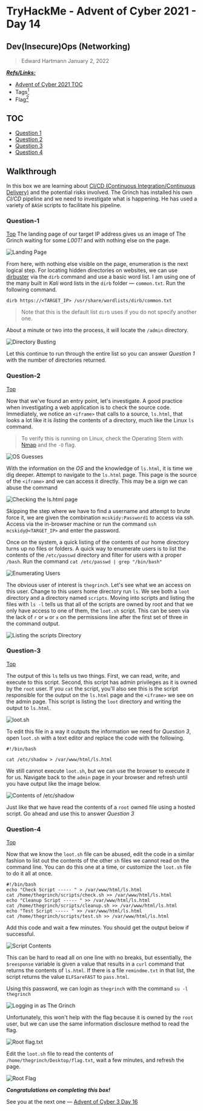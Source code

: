 # TryHackMe - Advent of Cyber 2021 - Day 14
## Dev(Insecure)Ops (Networking)
> Edward Hartmann
> January 2, 2022

***<u>Refs/Links:</u>***
- [Advent of Cyber 2021 TOC](Advent%20of%20Cyber%20Table%20of%20Contents.md)  
-  Tags[^1]
-  Flag[^2]

[^1]: #cicd #permissions #webapp
[^2]: *Question 1:* `4`  
					*Question 2:* `4`  
					*Question 3:* `ZUP42`  
					*Question 4:* `DI3H4rdIsTheBestX-masMovie!`  

## TOC
- [Question 1](#Question-1)
- [Question 2](#Question-2)
- [Question 3](#Question-3)
- [Question 4](#Question-4)

## Walkthrough
In this box we are learning about [CI/CD (Continuous Integration/Continuous Delivery)](../../../knowledge-base/concepts/cicd.md) and the potential risks involved. The Grinch has installed his own *CI/CD* pipeline and we need to investigate what is happening. He has used a variety of `BASH` scripts to facilitate his pipeline. 

### Question-1
[Top](#TOC)
The landing page of our target IP address gives us an image of The Grinch waiting for some *L00T!* and with nothing else on the page. 

![Landing Page](AoC-2021_Photos/Day_14/01_AoC_Day_14_01-02-22-Landing.png)

From here, with nothing else visible on the page, enumeration is the next logical step. For locating hidden directories on websites, we can use [dirbuster](../../../tools_and_tricks/tools/red/dirbuster.md) via the `dirb` command and use a basic word list. I am using one of the many built in *Kali* word lists in the `dirb` folder &mdash; `common.txt`. Run the following command. 

```
dirb https://<TARGET_IP> /usr/share/wordlists/dirb/common.txt
```

> Note that this is the default list `dirb` uses if you do not specify another one. 

About a minute or two into the process, it will locate the `/admin` directory. 

![Directory Busting](AoC-2021_Photos/Day_14/02_AoC_Day_14_01-02-22-Admin-Directory.png)

Let this continue to run through the entire list so you can answer *Question 1*  with the number of directories returned. 

### Question-2
[Top](#TOC)

Now that we've found an entry point, let's investigate. A good practice when investigating a web application is to check the source code. Immediately, we notice an `<iframe>` that calls to a source, `ls.html`, that looks a lot like it is *listing* the contents of a directory, much like the Linux `ls` command. 

> To verify this is running on Linux, check the Operating Stem with [Nmap](../../../tools_and_tricks/tools/Nmap.md) and the `-O` flag. 

![OS Guesses](AoC-2021_Photos/Day_14/04_AoC_Day_14_01-02-22-OS-Guesses.png)

With the information on the *OS* and the knowledge of `ls.html`, it is time we dig deeper. Attempt to navigate to the `ls.html` page. This page is the source of the `<iframe>` and we can access it directly. This may be a sign we can abuse the command 

![Checking the ls.html page](AoC-2021_Photos/Day_14/05_AoC_Day_14_01-02-22-ls-page.png)

Skipping the step where we have to find a username and attempt to brute force it, we are given the combination `mcskidy:Password1` to access via ssh. Access via the in-browser machine or run the command `ssh mcskidy@<TARGET_IP>` and enter the password. 

Once on the system, a quick listing of the contents of our home directory turns up no files or folders. A quick way to enumerate users is to list the contents of the `/etc/passwd` directory and filter for users with a proper `/bash`. Run the command `cat /etc/passwd | grep "/bin/bash"`

![Enumerating Users](AoC-2021_Photos/Day_14/06_AoC_Day_14_01-02-22-Enumerate-Users.png)

The obvious user of interest is `thegrinch`. Let's see what we an access on this user. Change to this users home directory run `ls`. We see both a `loot` directory and a directory named `scripts`. Moving into scripts and listing the files with `ls -l` tells us that all of the scripts are owned by root and that we only have access to one of them, the `loot.sh` script. This can be seen via the lack of `r` or `w` or `x` on the permissions line after the first set of three in the command output. 

![Listing the scripts Directory](AoC-2021_Photos/Day_14/07_AoC_Day_14_01-02-22-Listing-Scripts-Directory.png)

### Question-3
[Top](#TOC)

The output of this `ls` tells us two things. First, we can read, write, and execute to this script. Second, this script has admin privileges as it is owned by the `root` user. If you `cat` the script, you'll also see this is the script responsible for the output on the `ls.html` page and the `<iframe>` we see on the admin page. This script is listing the `loot` directory and writing the output to `ls.html`. 

![loot.sh](AoC-2021_Photos/Day_14/08_AoC_Day_14_01-02-22-loot.png)

To edit this file in a way it outputs the information we need for *Question 3*, open `loot.sh` with a text editor and replace the code with the following. 

```
#!/bin/bash

cat /etc/shadow > /var/www/html/ls.html
```

We still cannot execute `loot.sh`, but we can use the browser to execute it for us. Navigate back to the `admin` page in your browser and refresh until you have output like the image below. 

![Contents of /etc/shadow](AoC-2021_Photos/Day_14/09_AoC_Day_14_01-02-22-Pepper-Hash.png)

Just like that we have read the contents of a `root` owned file using a hosted script. Go ahead and use this to answer *Question 3*

### Question-4
[Top](#TOC)

Now that we know the `loot.sh` file can be abused, edit the code in a similar fashion to list out the contents of the other `sh` files we cannot read on the command line. You can do this one at a time, or customize the `loot.sh` file to do it all at once. 

```
#!/bin/bash
echo "Check Script ----- " > /var/www/html/ls.html
cat /home/thegrinch/scripts/check.sh >> /var/www/html/ls.html
echo "Cleanup Script ----- " >> /var/www/html/ls.html
cat /home/thegrinch/scripts/cleanup.sh >> /var/www/html/ls.html
echo "Test Script ----- " >> /var/www/html/ls.html
cat /home/thegrinch/scripts/test.sh >> /var/www/html/ls.html
```

Add this code and wait a few minutes. You should get the output below if successful. 

![Script Contents](AoC-2021_Photos/Day_14/10_AoC_Day_14_01-02-22-Reading-Scripts.png)

This can be hard to read all on one line with no breaks, but essentially, the `$reesponse` variable is given a value that results in a `curl` command that returns the contents of `ls.html`. If there is a file `remindme.txt` in that list, the script returns the value `ELFSareFAST` to `pass.html`. 

Using this password, we can login as `thegrinch` with the command `su -l thegrinch`

![Logging in as The Grinch](AoC-2021_Photos/Day_14/11_AoC_Day_14_01-02-22-TheGrinch-User.png)

Unfortunately, this won't help with the flag because it is owned by the `root` user, but we can use the same information disclosure method to read the flag. 

![Root flag.txt](AoC-2021_Photos/Day_14/12_AoC_Day_14_01-02-22-Root-Flag-Unreadable.png)

Edit the `loot.sh` file to read the contents of `/home/thegrinch/Desktop/flag.txt`, wait a few minutes, and refresh the page.

![Root Flag](AoC-2021_Photos/Day_14/13_AoC_Day_14_01-02-22-Root-Flag.png)

***Congratulations on completing this box!***  

See you at the next one &mdash; [Advent of Cyber 3 Day 16](AoC-2021_Day16.md)
</br>
</br>
</br>
</br>
</br>
</br>
</br>
</br>
</br>
</br>
</br>
</br>
</br>
</br>
</br>
</br>
</br>
</br>
</br>
</br>
</br>
</br>
</br>
</br>
</br>
</br>
</br>
</br>
</br>
</br>
</br>
</br>
</br>
</br>
</br>
</br>
</br>
</br>
</br>
</br>
</br>
</br>
</br>
</br>
</br>
</br>
</br>
</br>
</br>
</br>
</br>
</br>
</br>
</br>
</br>
</br>
</br>
</br>
</br>
</br>
</br>
</br>
</br>
